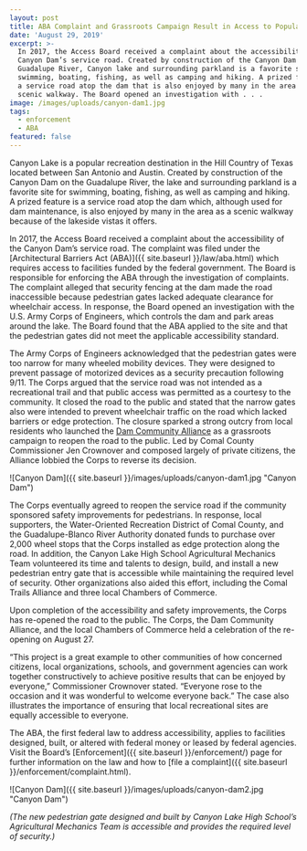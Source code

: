 ```yaml
---
layout: post
title: ABA Complaint and Grassroots Campaign Result in Access to Popular Texas Dam
date: 'August 29, 2019'
excerpt: >-
  In 2017, the Access Board received a complaint about the accessibility of the
  Canyon Dam’s service road. Created by construction of the Canyon Dam on the
  Guadalupe River, Canyon lake and surrounding parkland is a favorite site for
  swimming, boating, fishing, as well as camping and hiking. A prized feature is
  a service road atop the dam that is also enjoyed by many in the area as a
  scenic walkway. The Board opened an investigation with . . .
image: /images/uploads/canyon-dam1.jpg
tags:
  - enforcement
  - ABA
featured: false
---
```

Canyon Lake is a popular recreation destination in the Hill Country of Texas located between San Antonio and Austin. Created by construction of the Canyon Dam on the Guadalupe River, the lake and surrounding parkland is a favorite site for swimming, boating, fishing, as well as camping and hiking. A prized feature is a service road atop the dam which, although used for dam maintenance, is also enjoyed by many in the area as a scenic walkway because of the lakeside vistas it offers.

In 2017, the Access Board received a complaint about the accessibility of the Canyon Dam’s service road. The complaint was filed under the [Architectural Barriers Act (ABA)]({{ site.baseurl }}/law/aba.html) which requires access to facilities funded by the federal government. The Board is responsible for enforcing the ABA through the investigation of complaints. The complaint alleged that security fencing at the dam made the road inaccessible because pedestrian gates lacked adequate clearance for wheelchair access. In response, the Board opened an investigation with the U.S. Army Corps of Engineers, which controls the dam and park areas around the lake. The Board found that the ABA applied to the site and that the pedestrian gates did not meet the applicable accessibility standard.

The Army Corps of Engineers acknowledged that the pedestrian gates were too narrow for many wheeled mobility devices. They were designed to prevent passage of motorized devices as a security precaution following 9/11. The Corps argued that the service road was not intended as a recreational trail and that public access was permitted as a courtesy to the community. It closed the road to the public and stated that the narrow gates also were intended to prevent wheelchair traffic on the road which lacked barriers or edge protection. The closure sparked a strong outcry from local residents who launched the [Dam Community Alliance](https://mycanyonlake.com/crownover-forms-dam-alliance/) as a grassroots campaign to reopen the road to the public. Led by Comal County Commissioner Jen Crownover and composed largely of private citizens, the Alliance lobbied the Corps to reverse its decision.

![Canyon Dam]({{ site.baseurl }}/images/uploads/canyon-dam1.jpg "Canyon Dam")

The Corps eventually agreed to reopen the service road if the community sponsored safety improvements for pedestrians. In response, local supporters, the Water-Oriented Recreation District of Comal County, and the Guadalupe-Blanco River Authority donated funds to purchase over 2,000 wheel stops that the Corps installed as edge protection along the road. In addition, the Canyon Lake High School Agricultural Mechanics Team volunteered its time and talents to design, build, and install a new pedestrian entry gate that is accessible while maintaining the required level of security. Other organizations also aided this effort, including the Comal Trails Alliance and three local Chambers of Commerce.

Upon completion of the accessibility and safety improvements, the Corps has re-opened the road to the public. The Corps, the Dam Community Alliance, and the local Chambers of Commerce held a celebration of the re-opening on August 27.

“This project is a great example to other communities of how concerned citizens, local organizations, schools, and government agencies can work together constructively to achieve positive results that can be enjoyed by everyone,” Commissioner Crownover stated. “Everyone rose to the occasion and it was wonderful to welcome everyone back.” The case also illustrates the importance of ensuring that local recreational sites are equally accessible to everyone.

The ABA, the first federal law to address accessibility, applies to facilities designed, built, or altered with federal money or leased by federal agencies. Visit the Board’s [Enforcement]({{ site.baseurl }}/enforcement/) page for further information on the law and how to [file a complaint]({{ site.baseurl }}/enforcement/complaint.html).

![Canyon Dam]({{ site.baseurl }}/images/uploads/canyon-dam2.jpg "Canyon Dam")

*(The new pedestrian gate designed and built by Canyon Lake High School’s Agricultural Mechanics Team is accessible and provides the required level of security.)*
